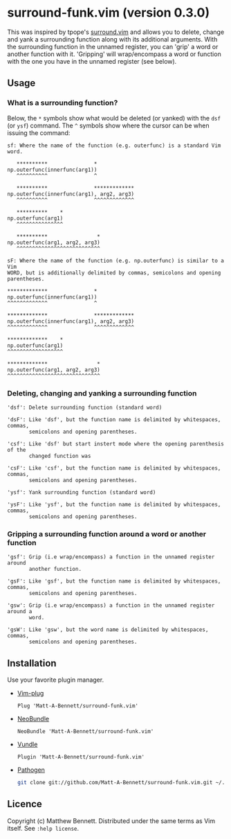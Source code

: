 # surround-funk.vim (version 0.3.0)
This was inspired by tpope's [surround.vim](https://github.com/tpope/vim-surround) 
and allows you to delete, change and yank a surrounding function along with its additional arguments.
With the surrounding function in the unnamed register, you can 'grip' a word or
another function with it. 'Gripping' will wrap/encompass a word or function
with the one you have in the unnamed register (see below).

## Usage

### What is a surrounding function?

Below, the `*` symbols show what would be deleted (or yanked) with the `dsf`
(or `ysf`) command. The `^` symbols show where the cursor can be when issuing
the command:

```
sf: Where the name of the function (e.g. outerfunc) is a standard Vim word.

   **********               *
np.outerfunc(innerfunc(arg1))
   ^^^^^^^^^^               ^

   **********               *************
np.outerfunc(innerfunc(arg1), arg2, arg3)
   ^^^^^^^^^^               ^^^^^^^^^^^^^

   **********    *
np.outerfunc(arg1)
   ^^^^^^^^^^^^^^^

   **********                *
np.outerfunc(arg1, arg2, arg3)
   ^^^^^^^^^^^^^^^^^^^^^^^^^^^

sF: Where the name of the function (e.g. np.outerfunc) is similar to a Vim
WORD, but is additionally delimited by commas, semicolons and opening
parentheses.

*************               *
np.outerfunc(innerfunc(arg1))
^^^^^^^^^^^^^               ^

*************               *************
np.outerfunc(innerfunc(arg1), arg2, arg3)
^^^^^^^^^^^^^               ^^^^^^^^^^^^^

*************    *
np.outerfunc(arg1)
^^^^^^^^^^^^^^^^^^

*************                *
np.outerfunc(arg1, arg2, arg3)
^^^^^^^^^^^^^^^^^^^^^^^^^^^^^^
```

### Deleting, changing and yanking a surrounding function

```
'dsf': Delete surrounding function (standard word)

'dsF': Like 'dsf', but the function name is delimited by whitespaces, commas,
       semicolons and opening parentheses.

'csf': Like 'dsf' but start instert mode where the opening parenthesis of the
       changed function was

'csF': Like 'csf', but the function name is delimited by whitespaces, commas,
       semicolons and opening parentheses.

'ysf': Yank surrounding function (standard word)

'ysF': Like 'ysf', but the function name is delimited by whitespaces, commas,
       semicolons and opening parentheses.
```

### Gripping a surrounding function around a word or another function

```
'gsf': Grip (i.e wrap/encompass) a function in the unnamed register around
       another function.

'gsF': Like 'gsf', but the function name is delimited by whitespaces, commas,
       semicolons and opening parentheses.

'gsw': Grip (i.e wrap/encompass) a function in the unnamed register around a
       word.

'gsW': Like 'gsw', but the word name is delimited by whitespaces, commas,
       semicolons and opening parentheses.
```

## Installation

Use your favorite plugin manager.

- [Vim-plug][vim-plug]

    ```vim
    Plug 'Matt-A-Bennett/surround-funk.vim'
    ```

- [NeoBundle][neobundle]

    ```vim
    NeoBundle 'Matt-A-Bennett/surround-funk.vim'
    ```

- [Vundle][vundle]

    ```vim
    Plugin 'Matt-A-Bennett/surround-funk.vim'
    ```

- [Pathogen][pathogen]

    ```sh
    git clone git://github.com/Matt-A-Bennett/surround-funk.vim.git ~/.vim/bundle/surround-funk.vim
    ```

[neobundle]: https://github.com/Shougo/neobundle.vim
[vundle]: https://github.com/gmarik/vundle
[vim-plug]: https://github.com/junegunn/vim-plug
[pathogen]: https://github.com/tpope/vim-pathogen

## Licence
 Copyright (c) Matthew Bennett. Distributed under the same terms as Vim itself.
 See `:help license`.

